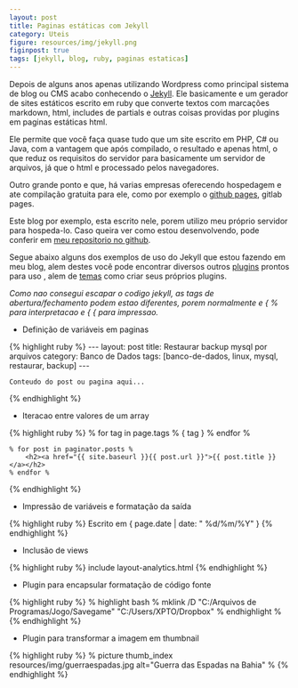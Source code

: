 ```yaml
---
layout: post
title: Paginas estáticas com Jekyll
category: Uteis
figure: resources/img/jekyll.png
figinpost: true
tags: [jekyll, blog, ruby, paginas estaticas]
---
```

Depois de alguns anos apenas utilizando Wordpress como principal sistema de blog ou CMS acabo conhecendo o [Jekyll](https://jekyllrb.com). Ele basicamente e um gerador de sites estáticos escrito em ruby que converte textos com marcações markdown, html, includes de partials e outras coisas providas por plugins em paginas estáticas html.

Ele permite que você faça quase tudo que um site escrito em PHP, C# ou Java, com a vantagem que após compilado, o resultado e apenas html, o que reduz os requisitos do servidor para basicamente um servidor de arquivos, já que o html e processado pelos navegadores.

Outro grande ponto e que, há varias empresas oferecendo hospedagem e ate compilação gratuita para ele, como por exemplo o [github pages](https://pages.github.com/), gitlab pages.

Este blog por exemplo, esta escrito nele, porem utilizo meu próprio servidor para hospeda-lo. Caso queira ver como estou desenvolvendo, pode conferir em [meu repositorio no github](github.com/douglasjam/blog).
<!--more-->

Segue abaixo alguns dos exemplos de uso do Jekyll que estou fazendo em meu blog, alem destes você pode encontrar diversos outros [plugins](https://jekyllrb.com/docs/plugins/) prontos para uso , alem de [temas](http://jekyllthemes.org/) como criar seus próprios plugins.

_Como nao consegui escapar o codigo jekyll, as tags de abertura/fechamento podem estao diferentes, porem normalmente e { % para interpretacao e { { para impressao._

- Definição de variáveis em paginas

{% highlight ruby %}
    ---
    layout: post
    title: Restaurar backup mysql por arquivos
    category: Banco de Dados
    tags: [banco-de-dados, linux, mysql, restaurar, backup]
    ---
    
    Conteudo do post ou pagina aqui...
{% endhighlight %}

- Iteracao entre valores de um array

{% highlight ruby %}
   % for tag in page.tags %
        <span class="label label-default">{ tag }</span>
    % endfor %
    
    % for post in paginator.posts %
        <h2><a href="{{ site.baseurl }}{{ post.url }}">{{ post.title }}</a></h2>
    % endfor %
{% endhighlight %}

- Impressão de variáveis e formatação da saída

{% highlight ruby %}
    <span class="post-writed pull-left">
      Escrito em { page.date | date: " %d/%m/%Y" }
    </span>
{% endhighlight %}
    
- Inclusão de views
    
{% highlight ruby %}
    include layout-analytics.html
{% endhighlight %}

- Plugin para encapsular formatação de código fonte

{% highlight ruby %}
    % highlight bash %
        mklink /D "C:/Arquivos de Programas/Jogo/Savegame" "C:/Users/XPTO/Dropbox"
    % endhighlight %
{% endhighlight %}

- Plugin para transformar a imagem em thumbnail

{% highlight ruby %}
    % picture thumb_index resources/img/guerraespadas.jpg alt="Guerra das Espadas na Bahia" %
{% endhighlight %}


